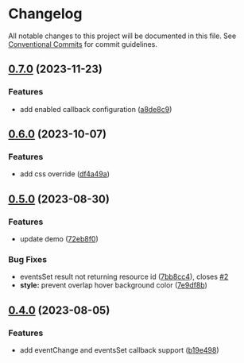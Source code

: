 # Changelog

All notable changes to this project will be documented in this file. See
[Conventional Commits](https://conventionalcommits.org) for commit guidelines.

## [0.7.0](https://github.com/im-perativa/streamlit-calendar/compare/v0.6.0...v0.7.0) (2023-11-23)


### Features

* add enabled callback configuration ([a8de8c9](https://github.com/im-perativa/streamlit-calendar/commit/a8de8c944eff6895711a443cd1385e3d81914a0e))

## [0.6.0](https://github.com/im-perativa/streamlit-calendar/compare/v0.5.0...v0.6.0) (2023-10-07)


### Features

* add css override ([df4a49a](https://github.com/im-perativa/streamlit-calendar/commit/df4a49abc6c02603a4f49714389ec24259dd1ef9))

## [0.5.0](https://github.com/im-perativa/streamlit-calendar/compare/v0.4.0...v0.5.0) (2023-08-30)


### Features

* update demo ([72eb8f0](https://github.com/im-perativa/streamlit-calendar/commit/72eb8f0ec8166abafd23fd404fbdcc024a89ccf2))


### Bug Fixes

* eventsSet result not returning resource id ([7bb8cc4](https://github.com/im-perativa/streamlit-calendar/commit/7bb8cc43d48e894a44b77f414c21e6c889d49af1)), closes [#2](https://github.com/im-perativa/streamlit-calendar/issues/2)
* **style:** prevent overlap hover background color ([7e9df8b](https://github.com/im-perativa/streamlit-calendar/commit/7e9df8b6f8f257818d76dbbeab84b0f9b4fc7349))

## [0.4.0](https://github.com/im-perativa/streamlit-calendar/compare/v0.3.0...v0.4.0) (2023-08-05)


### Features

* add eventChange and eventsSet callback support ([b19e498](https://github.com/im-perativa/streamlit-calendar/commit/b19e4989d3dc5da178e3de4ed1ef1a202882b2de))
